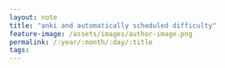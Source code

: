 ```yaml
---
layout: note
title: "anki and automatically scheduled difficulty"
feature-image: /assets/images/author-image.png
permalink: /:year/:month/:day/:title
tags:
---
```


